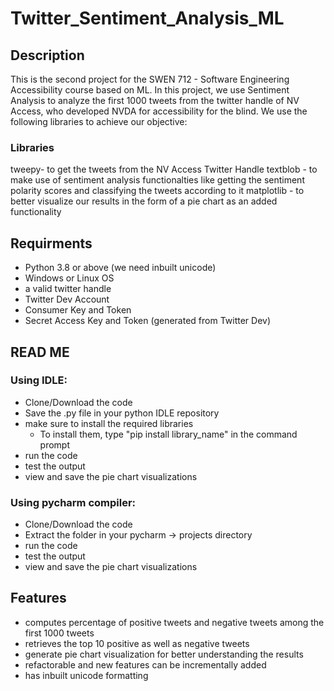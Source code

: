 # Twitter_Sentiment_Analysis_ML

## Description 
This is the second project for the SWEN 712 - Software Engineering Accessibility course based on ML. In this project, we use Sentiment Analysis to analyze the first 1000 tweets from the twitter handle of NV Access, who developed NVDA for accessibility for the blind. We use the following libraries to achieve our objective: 

### Libraries 
tweepy- to get the tweets from the NV Access Twitter Handle 
textblob - to make use of sentiment analysis functionalties like getting the sentiment polarity scores and classifying the tweets according to it 
matplotlib - to better visualize our results in the form of a pie chart as an added functionality 

## Requirments

- Python 3.8 or above (we need inbuilt unicode)
- Windows or Linux OS 
- a valid twitter handle 
- Twitter Dev Account 
- Consumer Key and Token 
- Secret Access Key and Token (generated from Twitter Dev) 

## READ ME 

### Using IDLE: 

- Clone/Download the code 
- Save the .py file in your python IDLE repository 
- make sure to install the required libraries 
  - To install them, type "pip install library_name" in the command prompt
- run the code 
- test the output 
- view and save the pie chart visualizations 

### Using pycharm compiler: 

- Clone/Download the code 
- Extract the folder in your pycharm -> projects directory  
- run the code 
- test the output 
- view and save the pie chart visualizations 

## Features 

- computes percentage of positive tweets and negative tweets among the first 1000 tweets 
- retrieves the top 10 positive as well as negative tweets 
- generate pie chart visualization for better understanding the results 
- refactorable and new features can be incrementally added 
- has inbuilt unicode formatting 

